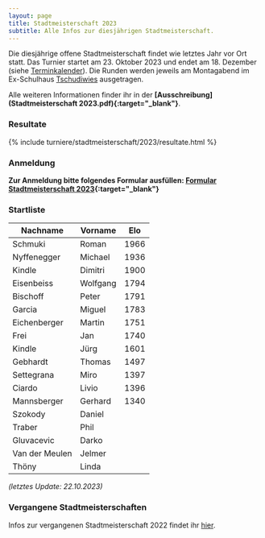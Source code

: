 ```yaml
---
layout: page
title: Stadtmeisterschaft 2023
subtitle: Alle Infos zur diesjährigen Stadtmeisterschaft.
---
```


Die diesjährige offene Stadtmeisterschaft findet wie letztes Jahr vor Ort statt. Das Turnier startet am 23. Oktober 2023
und endet am 18. Dezember (siehe [Terminkalender](/terminkalender)). Die Runden werden jeweils am Montagabend im
Ex-Schulhaus [Tschudiwies](/info) ausgetragen.

Alle weiteren Informationen finder ihr in der **[Ausschreibung](Stadtmeisterschaft 2023.pdf){:target="\_blank"}**.

### Resultate

{% include turniere/stadtmeisterschaft/2023/resultate.html %}

### Anmeldung

**Zur Anmeldung bitte folgendes Formular
ausfüllen: [Formular Stadtmeisterschaft 2023](https://docs.google.com/forms/d/1D8ArUZ1piGJZ9Pt0ZFTalvrIAe_ORjTrWIEC-z8BhIg){:target="\_blank"}**

### Startliste

| Nachname       | Vorname  | Elo  |
|----------------|----------|------|
| Schmuki        | Roman    | 1966 |
| Nyffenegger    | Michael  | 1936 |
| Kindle         | Dimitri  | 1900 |
| Eisenbeiss     | Wolfgang | 1794 |
| Bischoff       | Peter    | 1791 |
| Garcia         | Miguel   | 1783 |
| Eichenberger   | Martin   | 1751 |
| Frei           | Jan      | 1740 |
| Kindle         | Jürg     | 1601 |
| Gebhardt       | Thomas   | 1497 |
| Settegrana     | Miro     | 1397 |
| Ciardo         | Livio    | 1396 |
| Mannsberger    | Gerhard  | 1340 |
| Szokody        | Daniel   |      |
| Traber         | Phil     |      |
| Gluvacevic     | Darko    |      |
| Van der Meulen | Jelmer   |      |
| Thöny          | Linda    |      |

_(letztes Update: 22.10.2023)_

### Vergangene Stadtmeisterschaften

Infos zur vergangenen Stadtmeisterschaft 2022 findet
ihr [hier](http://www.schachklub-sg.ch/turniere/stadtmeisterschaft/2022).
